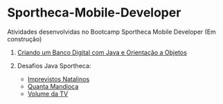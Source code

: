 # Sportheca-Mobile-Developer
Atividades desenvolvidas no Bootcamp Sportheca Mobile Developer (Em construção)

1. [Criando um Banco Digital com Java e Orientação a Objetos](/CriandoumBancoDigitalcomJavaeOrientaçãoaObjetos)

   

2. Desafios Java Sportheca:

   	- [Imprevistos Natalinos](/DesafiosJavaSportheca)
   	- [Quanta Mandioca](/DesafiosJavaSportheca)
   	- [Volume da TV](/DesafiosJavaSportheca)

   
